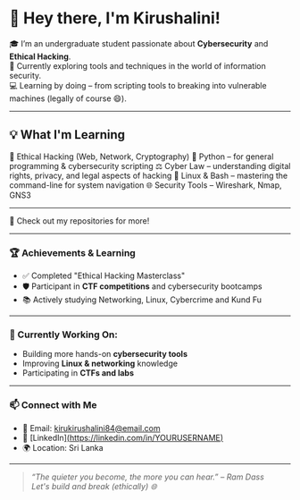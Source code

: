 # 👋 Hey there, I'm Kirushalini!

🎓 I’m an undergraduate student passionate about **Cybersecurity** and **Ethical Hacking**.  
🔐 Currently exploring tools and techniques in the world of information security.  
💻 Learning by doing – from scripting tools to breaking into vulnerable machines (legally of course 😄).

---

## 💡 What I'm Learning
🧠 Ethical Hacking (Web, Network, Cryptography)
🐍 Python – for general programming & cybersecurity scripting
⚖️ Cyber Law – understanding digital rights, privacy, and legal aspects of hacking
🐧 Linux & Bash – mastering the command-line for system navigation
🌐 Security Tools – Wireshark, Nmap, GNS3

---

🔗 Check out my repositories for more!

---

### 🏆 Achievements & Learning
- ✅ Completed "Ethical Hacking Masterclass"  
- 🛡️ Participant in **CTF competitions** and cybersecurity bootcamps  
- 📚 Actively studying Networking, Linux, Cybercrime and Kund Fu

---

### 🌱 Currently Working On:
- Building more hands-on **cybersecurity tools**
- Improving **Linux & networking** knowledge
- Participating in **CTFs and labs**

---

### 📫 Connect with Me
- 📧 Email: kirukirushalini84@email.com  
- 🔗 [LinkedIn][(https://linkedin.com/in/YOURUSERNAME)](https://www.linkedin.com/in/nagalingam-kirushalini-34b99b268)  
- 🌍 Location: Sri Lanka

---

> _“The quieter you become, the more you can hear.” – Ram Dass_  
> _Let's build and break (ethically) 🌐_

